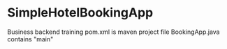 # SimpleHotelBookingApp
Business backend training
pom.xml is maven project file
BookingApp.java contains "main"

